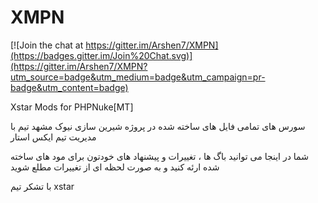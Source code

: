 XMPN
====

[![Join the chat at https://gitter.im/Arshen7/XMPN](https://badges.gitter.im/Join%20Chat.svg)](https://gitter.im/Arshen7/XMPN?utm_source=badge&utm_medium=badge&utm_campaign=pr-badge&utm_content=badge)

Xstar Mods for PHPNuke[MT]

سورس های تمامی فایل های ساخته شده در پروژه شیرین سازی نیوک مشهد تیم با مدیریت تیم ایکس استار

شما در اینجا می توانید باگ ها ، تغییرات و پیشنهاد های خودتون برای مود های ساخته شده ارئه کنید و به صورت لحظه ای از تغییرات مطلع شوید

با تشکر
تیم xstar